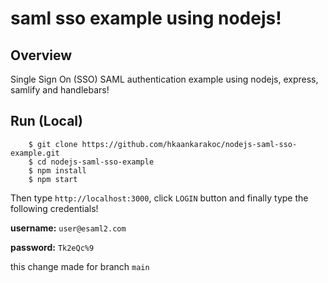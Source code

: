 # saml sso example using nodejs!

## Overview

Single Sign On (SSO) SAML authentication example using nodejs, express, samlify and handlebars!

## Run (Local)

```
    $ git clone https://github.com/hkaankarakoc/nodejs-saml-sso-example.git
    $ cd nodejs-saml-sso-example
    $ npm install
    $ npm start
```

Then type `http://localhost:3000`, click `LOGIN` button and finally type the following credentials!

**username:** `user@esaml2.com`

**password:** `Tk2eQc%9`

this change made for branch `main`